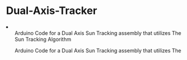 # Dual-Axis-Tracker
<li>
     <ol> Arduino Code for a Dual Axis Sun Tracking assembly that utilizes The Sun Tracking Algorithm </ol> 
     <ol> Arduino Code for a Dual Axis Sun Tracking assembly that utilizes The</ol> 
</li>
